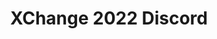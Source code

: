 ---
title: XChange 2022 Discord
redirect_to: https://discord.gg/Kxa2XYPzDt
redirect_from: 
  - /XC22Discord
---